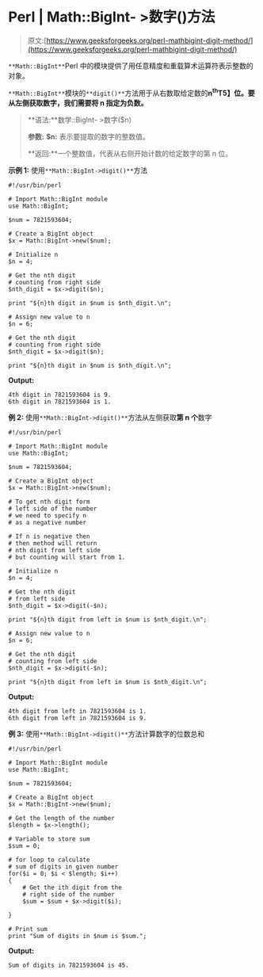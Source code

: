 # Perl | Math::BigInt- >数字()方法

> 原文:[https://www.geeksforgeeks.org/perl-mathbigint-digit-method/](https://www.geeksforgeeks.org/perl-mathbigint-digit-method/)

`**Math::BigInt**`Perl 中的模块提供了用任意精度和重载算术运算符表示整数的对象。

`**Math::BigInt**`模块的`**digit()**`方法用于从右数取给定数的**n<sup>th</sup>T5】位。要从左侧获取数字，我们需要将 **n** 指定为负数。**

> **语法:**数学::BigInt- >数字($n)
> 
> **参数:**
> **$n:** 表示要提取的数字的整数值。
> 
> **返回:**一个整数值，代表从右侧开始计数的给定数字的第 n 位。

**示例 1:** 使用`**Math::BigInt->digit()**`方法

```
#!/usr/bin/perl 

# Import Math::BigInt module
use Math::BigInt;

$num = 7821593604;

# Create a BigInt object
$x = Math::BigInt->new($num);

# Initialize n
$n = 4;

# Get the nth digit
# counting from right side 
$nth_digit = $x->digit($n);

print "${n}th digit in $num is $nth_digit.\n";

# Assign new value to n
$n = 6;

# Get the nth digit 
# counting from right side
$nth_digit = $x->digit($n);

print "${n}th digit in $num is $nth_digit.\n";
```

**Output:**

```
4th digit in 7821593604 is 9.
6th digit in 7821593604 is 1.

```

**例 2:** 使用`**Math::BigInt->digit()**`方法从左侧获取**第 n 个**数字

```
#!/usr/bin/perl 

# Import Math::BigInt module
use Math::BigInt;

$num = 7821593604;

# Create a BigInt object
$x = Math::BigInt->new($num);

# To get nth digit form 
# left side of the number
# we need to specify n 
# as a negative number 

# If n is negative then 
# then method will return
# nth digit from left side
# but counting will start from 1.

# Initialize n
$n = 4;

# Get the nth digit
# from left side 
$nth_digit = $x->digit(-$n);

print "${n}th digit from left in $num is $nth_digit.\n";

# Assign new value to n
$n = 6;

# Get the nth digit 
# counting from left side
$nth_digit = $x->digit(-$n);

print "${n}th digit from left in $num is $nth_digit.\n";
```

**Output:**

```
4th digit from left in 7821593604 is 1.
6th digit from left in 7821593604 is 9.

```

**例 3:** 使用`**Math::BigInt->digit()**`方法计算数字的位数总和

```
#!/usr/bin/perl 

# Import Math::BigInt module
use Math::BigInt;

$num = 7821593604;

# Create a BigInt object
$x = Math::BigInt->new($num);

# Get the length of the number
$length = $x->length();

# Variable to store sum
$sum = 0;

# for loop to calculate 
# sum of digits in given number
for($i = 0; $i < $length; $i++)
{
    # Get the ith digit from the
    # right side of the number 
    $sum = $sum + $x->digit($i);

}

# Print sum
print "Sum of digits in $num is $sum.";
```

**Output:**

```
Sum of digits in 7821593604 is 45.

```